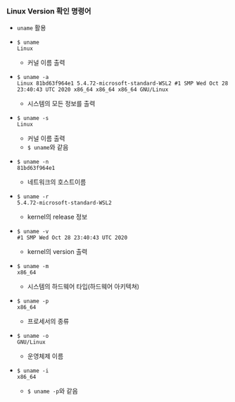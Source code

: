 ### Linux Version 확인 명령어

- `uname` 활용

- ```
  $ uname
  Linux
  ```

  - 커널 이름 출력

- ```
  $ uname -a
  Linux 81bd63f964e1 5.4.72-microsoft-standard-WSL2 #1 SMP Wed Oct 28 23:40:43 UTC 2020 x86_64 x86_64 x86_64 GNU/Linux
  ```

  - 시스템의 모든 정보를 출력

- ```
  $ uname -s
  Linux
  ```

  - 커널 이름 출력
  - `$ uname`와 같음

- ```
  $ uname -n
  81bd63f964e1
  ```

  - 네트워크의 호스트이름

- ```
  $ uname -r
  5.4.72-microsoft-standard-WSL2
  ```

  - kernel의 release 정보

- ```
  $ uname -v
  #1 SMP Wed Oct 28 23:40:43 UTC 2020
  ```

  - kernel의 version 출력

- ```
  $ uname -m
  x86_64
  ```

  - 시스템의 하드웨어 타입(하드웨어 아키텍쳐)

- ```
  $ uname -p
  x86_64
  ```

  - 프로세서의 종류

- ```
  $ uname -o
  GNU/Linux
  ```

  - 운영체제 이름

- ```
  $ uname -i
  x86_64
  ```

  - `$ uname -p`와 같음

